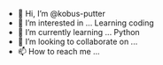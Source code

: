 - 👋 Hi, I’m @kobus-putter
- 👀 I’m interested in ... Learning coding
- 🌱 I’m currently learning ... Python
- 💞️ I’m looking to collaborate on ...
- 📫 How to reach me ...

<!---
kobus-putter/kobus-putter is a ✨ special ✨ repository because its `README.md` (this file) appears on your GitHub profile.
You can click the Preview link to take a look at your changes.
--->
